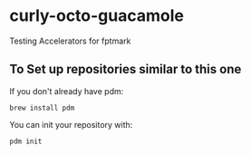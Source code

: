 # curly-octo-guacamole
Testing Accelerators for fptmark

## To Set up repositories similar to this one
If you don't already have pdm:
```
brew install pdm
```

You can init your repository with:
```
pdm init
```

